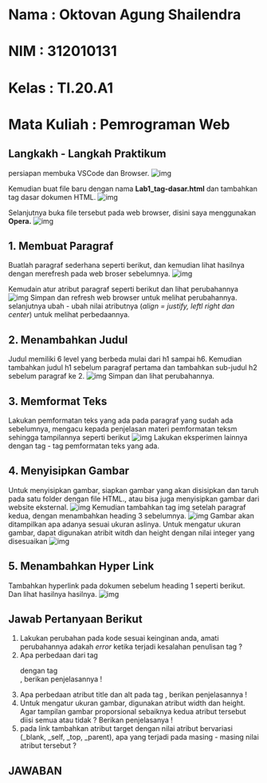 # Nama        : Oktovan Agung Shailendra
# NIM         : 312010131
# Kelas       : TI.20.A1
# Mata Kuliah : Pemrograman Web

## **Langkakh - Langkah Praktikum**
persiapan membuka VSCode dan Browser.
![img](Img/IMG%20(1).png)

Kemudian buat file baru dengan nama **Lab1_tag-dasar.html** dan tambahkan tag dasar dokumen HTML.
![img](Img/IMG%20(2).png)

Selanjutnya buka file tersebut pada web browser, disini saya menggunakan **Opera.**
![img](Img/IMG%20(3).png)

## **1. Membuat Paragraf**
Buatlah paragraf sederhana seperti berikut, dan kemudian lihat hasilnya dengan merefresh pada web broser sebelumnya.
![img](Img/IMG%20(4).png)

Kemudain atur atribut paragraf seperti berikut dan lihat perubahannya
![img](Img/IMG%20(5).png)
Simpan dan refresh web browser untuk melihat perubahannya. selanjutnya ubah - ubah nilai atributnya (*align = justify, leftl right dan center*) untuk melihat perbedaannya.

## **2. Menambahkan Judul**
Judul memiliki 6 level yang berbeda mulai dari h1 sampai h6. Kemudian tambahkan judul h1 sebelum paragraf pertama dan tambahkan sub-judul h2 sebelum paragraf ke 2.
![img](Img/IMG%20(6).png)
Simpan dan lihat perubahannya.

## **3. Memformat Teks**
Lakukan pemformatan teks yang ada pada paragraf yang sudah ada sebelumnya, mengacu kepada penjelasan materi pemformatan teksm sehingga tampilannya seperti berikut
![img](Img/IMG%20(7).png)
Lakukan eksperimen lainnya dengan tag - tag pemformatan teks yang ada.

## **4. Menyisipkan Gambar**
Untuk menyisipkan gambar, siapkan gambar yang akan disisipkan dan taruh pada satu folder dengan file HTML., atau bisa juga menyisipkan gambar dari website eksternal.
![img](Img/IMG%20(8).png)
Kemudian tambahkan tag img setelah paragraf kedua, dengan menambahkan heading 3 sebelumnya.
![img](Img/IMG%20(9).png)
Gambar akan ditampilkan apa adanya sesuai ukuran aslinya. Untuk mengatur ukuran gambar, dapat digunakan atribit witdh dan height dengan nilai integer yang disesuaikan
![img](Img/IMG%20(10).png)

## **5. Menambahkan Hyper Link**
Tambahkan hyperlink pada dokumen sebelum heading 1 seperti berikut. Dan lihat hasilnya hasilnya.
![img](Img/IMG%20(11).png)

## **Jawab Pertanyaan Berikut**
1. Lakukan perubahan pada kode sesuai keinginan anda, amati perubahannya adakah *error* ketika terjadi kesalahan penulisan tag ?
2. Apa perbedaan dari tag <p> dengan tag <br>, berikan penjelasannya !
3. Apa perbedaan atribut title dan alt pada tag <img>, berikan penjelasannya !
4. Untuk mengatur ukuran gambar, digunakan atribut width dan height. Agar tampilan gambar proporsional sebaiknya kedua atribut tersebut diisi semua atau tidak ? Berikan penjelasanya !
5. pada link tambahkan atribut target dengan nilai atribut bervariasi (_blank, _self, _top, _parent), apa yang terjadi pada masing - masing nilai atribut tersebut ?

## **JAWABAN**